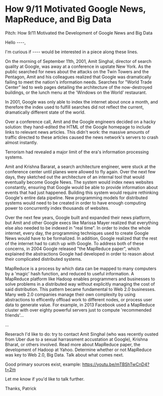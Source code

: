 # How 9/11 Motivated Google News, MapReduce, and Big Data

Pitch: How 9/11 Motivated the Development of Google News and Big Data

Hello ----,

I'm curious if ---- would be interested in a piece along these lines.

On the morning of September 11th, 2001, Amit Singhal, director of search quality
at Google, was away at a conference in upstate New York. As the public searched
for news about the attacks on the Twin Towers and the Pentagon, Amit and his
colleagues realized that Google was dramatically failing to meet the nation's
information needs. Searches for "World Trade Center" led to web pages detailing
the architecture of the now-destroyed buildings, or the lunch menu at the
'Windows on the World' restaurant.

In 2001, Google was only able to index the internet about once a month, and
therefore the index used to fulfill searches did not reflect the current,
dramatically different state of the world.

Over a conference call, Amit and the Google engineers decided on a hacky
solution: they hand-edited the HTML of the Google homepage to include links to
relevant news articles. This didn't work: the massive amounts of traffic
directed to these articles caused the news network's servers to crash almost
instantly.

Terrorism had revealed a major limit of the era's information processing
systems.

Amit and Krishna Bararat, a search architecture engineer, were stuck at the
conference center until planes were allowed to fly again. Over the next few
days, they sketched out the architecture of an internal tool that would
eventually become Google News. The system would index news websites constantly,
ensuring that Google would be able to provide information about events that had
just happened. Building this system would require rethinking Google's entire
data pipeline. New programming models for distributed systems would need to be
created in order to have enough computing power to concurrently index thousands
of websites.

Over the next few years, Google built and expanded their news platform, but Amit
and other Google execs like Marissa Mayer realized that everything else also
needed to be indexed in "real time".  In order to index the whole internet,
every day, the programming techniques used to create Google News would have to
be formalized.  In addition, Google realized that the rest of the internet had
to catch up with Google. To address both of these concerns, in 2004 Google
released "the MapReduce paper", which explained the abstractions Google had
developed in order to reason about their complicated distributed systems.

MapReduce is a process by which data can be mapped to many computers by a
'magic' hash function, and reduced to useful information. A MapReduce platform
like Hadoop enables programmers and businesses to solve problems in a
distributed way without explicitly managing the cost of said distribution. This
pattern became fundamental to Web 2.0 businesses.  Many web 2.0 companies manage
their own complexity by using abstractions to efficently offload work to
different nodes, or process user data to generate value. For example, in 2013
Facebook used a MapReduce cluster with over eighty powerful servers just
to compute 'recommended friends'...

...

Reserach I'd like to do: try to contact Amit Singhal (who was recently ousted from Uber due to
a sexual harrassment accustation at Google), Krishna Bharat, or others involved.
Read more about MapReduce paper, the development of Hadoop at Yahoo. Determine
whether or not MapReduce was key to Web 2.0, Big Data. Talk about what comes
next.

Good primary sources exist, example: https://youtu.be/mTBShTwCnD4?t=2m

Let me know if you'd like to talk further.

Thanks,
Patrick

